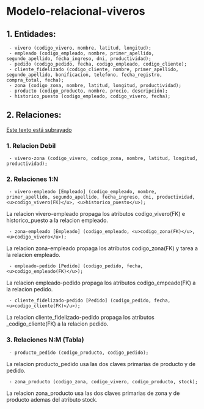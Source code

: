 # Modelo-relacional-viveros

## 1. Entidades:

     - vivero (codigo_vivero, nombre, latitud, longitud);
     - empleado (codigo_empleado, nombre, primer_apellido, segundo_apellido, fecha_ingreso, dni, productividad);
     - pedido (codigo_pedido, fecha, codigo_empleado, codigo_cliente);
     - cliente_fidelizado (codigo_cliente, nombre, primer_apellido, segundo_apellido, bonificacion, telefono, fecha_registro, compra_total, fecha);
     - zona (codigo_zona, nombre, latitud, longitud, productividad);
     - producto (codigo_producto, nombre, precio, descripción);
     - historico_puesto (codigo_empleado, codigo_vivero, fecha);

## 2. Relaciones: 
<u>Este texto está subrayado</u>

### 1. Relacion Debil
     - vivero-zona (codigo_vivero, codigo_zona, nombre, latitud, longitud, productividad);

### 2. Relaciones 1:N

     - vivero-empleado [Empleado] (codigo_empleado, nombre, primer_apellido, segundo_apellido, fecha_ingreso, dni, productividad, <u>codigo_vivero(FK)</u>, <u>historico_puesto</u>);
La relacion vivero-empleado propaga los atributos codigo_vivero(FK) e historico_puesto a la relacion empleado.

     - zona-empleado [Empleado] (codigo_empleado, <u>codigo_zona(FK)</u>, <u>codigo_vivero</u>);
La relacion zona-empleado propaga los atributos codigo_zona(FK) y tarea a la relacion empleado.

     - empleado-pedido [Pedido] (codigo_pedido, fecha, <u>codigo_empleado(FK)</u>);
La relacion empleado-pedido propaga los atributos codigo_empeado(FK) a la relacion pedido.

     - cliente_fidelizado-pedido [Pedido] (codigo_pedido, fecha, <u>codigo_cliente(FK)</u>);
La relacion cliente_fidelizado-pedido propaga los atributos _codigo_cliente(FK) a la relacion pedido.

### 3. Relaciones N:M (Tabla)
     - producto_pedido (codigo_producto, codigo_pedido);
La relacion producto_pedido usa las dos claves primarias de producto y de pedido.

     - zona_producto (codigo_zona, codigo_vivero, codigo_producto, stock);
La relacion zona_producto usa las dos claves primarias de zona y de producto ademas del atributo stock.

